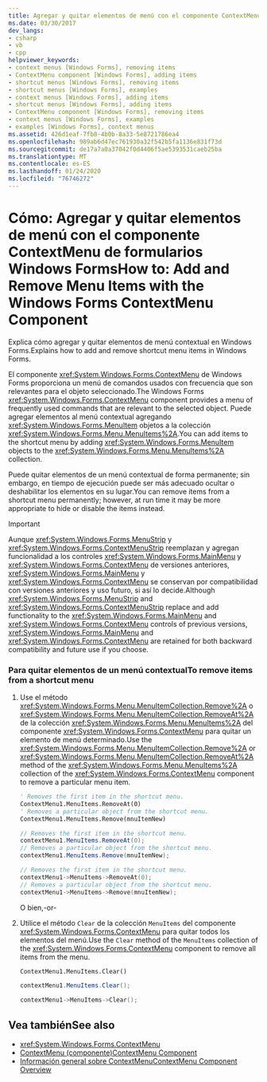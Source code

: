 ```yaml
---
title: Agregar y quitar elementos de menú con el componente ContextMenu
ms.date: 03/30/2017
dev_langs:
- csharp
- vb
- cpp
helpviewer_keywords:
- context menus [Windows Forms], removing items
- ContextMenu component [Windows Forms], adding items
- shortcut menus [Windows Forms], removing items
- shortcut menus [Windows Forms], examples
- context menus [Windows Forms], adding items
- shortcut menus [Windows Forms], adding items
- ContextMenu component [Windows Forms], removing items
- context menus [Windows Forms], examples
- examples [Windows Forms], context menus
ms.assetid: 426d1eaf-7fb8-4b0b-8a33-5e8721786ea4
ms.openlocfilehash: 989ab6d47ec761930a32f542b5fa1136e831f73d
ms.sourcegitcommit: de17a7a0a37042f0d4406f5ae5393531caeb25ba
ms.translationtype: MT
ms.contentlocale: es-ES
ms.lasthandoff: 01/24/2020
ms.locfileid: "76746272"
---
```

# <a name="how-to-add-and-remove-menu-items-with-the-windows-forms-contextmenu-component"></a><span data-ttu-id="93988-102">Cómo: Agregar y quitar elementos de menú con el componente ContextMenu de formularios Windows Forms</span><span class="sxs-lookup"><span data-stu-id="93988-102">How to: Add and Remove Menu Items with the Windows Forms ContextMenu Component</span></span>
<span data-ttu-id="93988-103">Explica cómo agregar y quitar elementos de menú contextual en Windows Forms.</span><span class="sxs-lookup"><span data-stu-id="93988-103">Explains how to add and remove shortcut menu items in Windows Forms.</span></span>  
  
 <span data-ttu-id="93988-104">El componente <xref:System.Windows.Forms.ContextMenu> de Windows Forms proporciona un menú de comandos usados con frecuencia que son relevantes para el objeto seleccionado.</span><span class="sxs-lookup"><span data-stu-id="93988-104">The Windows Forms <xref:System.Windows.Forms.ContextMenu> component provides a menu of frequently used commands that are relevant to the selected object.</span></span> <span data-ttu-id="93988-105">Puede agregar elementos al menú contextual agregando <xref:System.Windows.Forms.MenuItem> objetos a la colección <xref:System.Windows.Forms.Menu.MenuItems%2A>.</span><span class="sxs-lookup"><span data-stu-id="93988-105">You can add items to the shortcut menu by adding <xref:System.Windows.Forms.MenuItem> objects to the <xref:System.Windows.Forms.Menu.MenuItems%2A> collection.</span></span>  
  
 <span data-ttu-id="93988-106">Puede quitar elementos de un menú contextual de forma permanente; sin embargo, en tiempo de ejecución puede ser más adecuado ocultar o deshabilitar los elementos en su lugar.</span><span class="sxs-lookup"><span data-stu-id="93988-106">You can remove items from a shortcut menu permanently; however, at run time it may be more appropriate to hide or disable the items instead.</span></span>  
  
> [!IMPORTANT]
> <span data-ttu-id="93988-107">Aunque <xref:System.Windows.Forms.MenuStrip> y <xref:System.Windows.Forms.ContextMenuStrip> reemplazan y agregan funcionalidad a los controles <xref:System.Windows.Forms.MainMenu> y <xref:System.Windows.Forms.ContextMenu> de versiones anteriores, <xref:System.Windows.Forms.MainMenu> y <xref:System.Windows.Forms.ContextMenu> se conservan por compatibilidad con versiones anteriores y uso futuro, si así lo decide.</span><span class="sxs-lookup"><span data-stu-id="93988-107">Although <xref:System.Windows.Forms.MenuStrip> and <xref:System.Windows.Forms.ContextMenuStrip> replace and add functionality to the <xref:System.Windows.Forms.MainMenu> and <xref:System.Windows.Forms.ContextMenu> controls of previous versions, <xref:System.Windows.Forms.MainMenu> and <xref:System.Windows.Forms.ContextMenu> are retained for both backward compatibility and future use if you choose.</span></span>  
  
### <a name="to-remove-items-from-a-shortcut-menu"></a><span data-ttu-id="93988-108">Para quitar elementos de un menú contextual</span><span class="sxs-lookup"><span data-stu-id="93988-108">To remove items from a shortcut menu</span></span>  
  
1. <span data-ttu-id="93988-109">Use el método <xref:System.Windows.Forms.Menu.MenuItemCollection.Remove%2A> o <xref:System.Windows.Forms.Menu.MenuItemCollection.RemoveAt%2A> de la colección <xref:System.Windows.Forms.Menu.MenuItems%2A> del componente <xref:System.Windows.Forms.ContextMenu> para quitar un elemento de menú determinado.</span><span class="sxs-lookup"><span data-stu-id="93988-109">Use the <xref:System.Windows.Forms.Menu.MenuItemCollection.Remove%2A> or <xref:System.Windows.Forms.Menu.MenuItemCollection.RemoveAt%2A> method of the <xref:System.Windows.Forms.Menu.MenuItems%2A> collection of the <xref:System.Windows.Forms.ContextMenu> component to remove a particular menu item.</span></span>  
  
    ```vb  
    ' Removes the first item in the shortcut menu.  
    ContextMenu1.MenuItems.RemoveAt(0)  
    ' Removes a particular object from the shortcut menu.  
    ContextMenu1.MenuItems.Remove(mnuItemNew)  
    ```  
  
    ```csharp  
    // Removes the first item in the shortcut menu.  
    contextMenu1.MenuItems.RemoveAt(0);  
    // Removes a particular object from the shortcut menu.  
    contextMenu1.MenuItems.Remove(mnuItemNew);  
    ```  
  
    ```cpp  
    // Removes the first item in the shortcut menu.  
    contextMenu1->MenuItems->RemoveAt(0);  
    // Removes a particular object from the shortcut menu.  
    contextMenu1->MenuItems->Remove(mnuItemNew);  
    ```  
  
     <span data-ttu-id="93988-110">O bien,</span><span class="sxs-lookup"><span data-stu-id="93988-110">-or-</span></span>  
  
2. <span data-ttu-id="93988-111">Utilice el método `Clear` de la colección `MenuItems` del componente <xref:System.Windows.Forms.ContextMenu> para quitar todos los elementos del menú.</span><span class="sxs-lookup"><span data-stu-id="93988-111">Use the `Clear` method of the `MenuItems` collection of the <xref:System.Windows.Forms.ContextMenu> component to remove all items from the menu.</span></span>  
  
    ```vb  
    ContextMenu1.MenuItems.Clear()  
    ```  
  
    ```csharp  
    contextMenu1.MenuItems.Clear();  
    ```  
  
    ```cpp  
    contextMenu1->MenuItems->Clear();  
    ```  
  
## <a name="see-also"></a><span data-ttu-id="93988-112">Vea también</span><span class="sxs-lookup"><span data-stu-id="93988-112">See also</span></span>

- <xref:System.Windows.Forms.ContextMenu>
- [<span data-ttu-id="93988-113">ContextMenu (componente)</span><span class="sxs-lookup"><span data-stu-id="93988-113">ContextMenu Component</span></span>](contextmenu-component-windows-forms.md)
- [<span data-ttu-id="93988-114">Información general sobre ContextMenu</span><span class="sxs-lookup"><span data-stu-id="93988-114">ContextMenu Component Overview</span></span>](contextmenu-component-overview-windows-forms.md)
